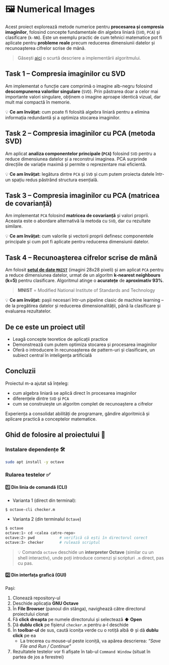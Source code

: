 # 🖼️ Numerical Images

Acest proiect explorează metode numerice pentru **procesarea și compresia imaginilor**,
folosind concepte fundamentale din algebra liniară (`SVD`, `PCA`) și clasificare (`k-NN`).
Este un exemplu practic de cum tehnici matematice pot fi aplicate pentru **probleme reale**
precum reducerea dimensiunii datelor și recunoașterea cifrelor scrise de mână.

> Găsești [aici](./Readme.md) o scurtă descriere a implementării algoritmului.


## Task 1 – Compresia imaginilor cu SVD

Am implementat o funcție care comprimă o imagine alb-negru folosind **descompunerea valorilor singulare** (`SVD`).
Prin păstrarea doar a celor mai importante valori singulare,
obținem o imagine aproape identică vizual, dar mult mai compactă în memorie.

💡 **Ce am învățat:**
cum poate fi folosită algebra liniară pentru a elimina informația redundantă
și a optimiza stocarea imaginilor.


## Task 2 – Compresia imaginilor cu PCA (metoda SVD)

Am aplicat **analiza componentelor principale (`PCA`)** folosind `SVD`
pentru a reduce dimensiunea datelor și a reconstrui imaginea.
PCA surprinde direcțiile de variație maximă și permite o reprezentare mai eficientă.

💡 **Ce am învățat:** legătura dintre `PCA` și `SVD`
și cum putem proiecta datele într-un spațiu redus păstrând structura esențială.


## Task 3 – Compresia imaginilor cu PCA (matricea de covarianță)

Am implementat `PCA` folosind **matricea de covarianță** și valori proprii.
Aceasta este o abordare alternativă la metoda cu `SVD`, dar cu rezultate similare.

💡 **Ce am învățat:** cum valorile și vectorii proprii definesc componentele principale
și cum pot fi aplicate pentru reducerea dimensiunii datelor.


## Task 4 – Recunoașterea cifrelor scrise de mână

Am folosit [**setul de date `MNIST`**](https://upload.wikimedia.org/wikipedia/commons/thumb/b/b1/MNIST_dataset_example.png/330px-MNIST_dataset_example.png)
(imagini 28x28 pixeli)
și am aplicat `PCA` pentru a reduce dimensiunea datelor,
urmat de un algoritm **k-nearest neighbours (k=5)** pentru clasificare.
Algoritmul atinge o **acuratețe** de **aproximativ 93%**.

> **MNIST** = Modified National Institute of Standards and Technology

💡 **Ce am învățat:**
pașii necesari într-un pipeline clasic de machine learning – de la
pregătirea datelor și reducerea dimensionalității, până la clasificare și evaluarea rezultatelor.


## De ce este un proiect util

- Leagă concepte teoretice de aplicații practice
- Demonstrează cum putem optimiza stocarea și procesarea imaginilor
- Oferă o introducere în recunoașterea de pattern-uri și clasificare,
    un subiect central în inteligența artificială


## Concluzii

Proiectul m-a ajutat să înțeleg:
- cum algebra liniară se aplică direct în procesarea imaginilor
- diferențele dintre `SVD` și `PCA`
- cum se construiește un algoritm complet de recunoaștere a cifrelor

Experiența a consolidat abilități de programare, gândire algoritmică și aplicare practică a conceptelor matematice.




## Ghid de folosire al proiectului 🚀

### Instalare dependențe 🛠️

```sh
sudo apt install -y octave
```

### Rularea testelor ✅

#### 1️⃣ Din linia de comandă (**CLI**)

- Varianta 1 (direct din terminal):
```sh
$ octave-cli checker.m
```

- Varianta 2 (din terminalul `Octave`)
```sh
$ octave
octave:1> cd <calea catre-repo>
octave:2> pwd           # verifică că ești în directorul corect
octave:3> checker       # rulează scriptul
```

> 💡 Comanda `octave` deschide un **interpreter Octave** (similar cu un shell interactiv),
> unde poți introduce comenzi și scripturi `.m` direct, pas cu pas.

#### 2️⃣ Din interfața grafică (**GUI**)

Pași:
1. Clonează repository-ul
2. Deschide aplicația **GNU Octave**
3. În **File Browser** (panoul din stânga), navighează către directorul proiectului clonat
4. Fă **click dreapta** pe numele directorului și selectează **⬆️ Open**
5. Dă **dublu click** pe fișierul `checker.m` pentru a-l deschide
6. În **toolbar-ul** de sus, caută iconița verde cu o rotiță albă ⚙️ și dă **dublu click** pe ea 
   - La trecerea cu mouse-ul peste iconiță, va apărea descrierea: *“Save File and Run / Continue”*
7. Rezultatele testelor vor fi afișate în tab-ul `Command Window` (situat în partea de jos a ferestrei)
